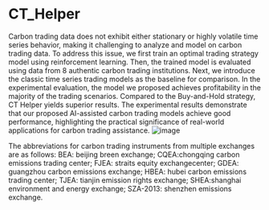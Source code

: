 # CT_Helper

Carbon trading data does not exhibit either stationary or highly volatile
time series behavior, making it challenging to analyze and model on carbon
trading data. To address this issue, we first train an optimal trading strategy
model using reinforcement learning. Then, the trained model is evaluated
using data from 8 authentic carbon trading institutions. Next, we introduce
the classic time series trading models as the baseline for comparison. In the
experimental evaluation, the model we proposed achieves profitability in the
majority of the trading scenarios. Compared to the Buy-and-Hold strategy,
CT Helper yields superior results. The experimental results demonstrate
that our proposed AI-assisted carbon trading models achieve good performance, highlighting the practical significance of real-world applications for
carbon trading assistance.
![image](https://github.com/23kaka6/CT_Helper/assets/121601339/b26b7b3e-1ef4-4fac-9b43-be1c56946e6f)

 The abbreviations for carbon trading instruments
from multiple exchanges are as follows: 
BEA: beijing breen exchange; 
CQEA:chongqing carbon emissions trading center; 
FJEA: straits equity exchangecenter; 
GDEA: guangzhou carbon emissions exchange;
HBEA: hubei carbon emissions trading center; 
TJEA: tianjin emission rights exchange; 
SHEA:shanghai environment and energy exchange; 
SZA-2013: shenzhen emissions exchange.
